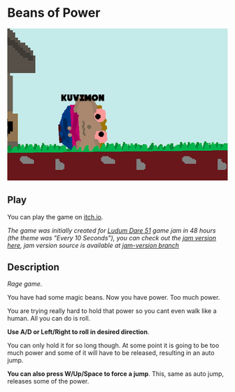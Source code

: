 # Beans of Power

![power](website/content/farts.gif)

## Play

You can play the game on [itch.io](https://kuviman.itch.io/beans-of-power).

*The game was initially created for [Ludum Dare 51](https://ldjam.com/events/ludum-dare/51/getting-farted-on) game jam in 48 hours (the theme was "Every 10 Seconds"), you can check out the [jam version here](https://kuviman.github.io/beans-of-power/jam/), jam version source is available at [jam-version branch](https://github.com/kuviman/beans-of-power/tree/jam-version)*

## Description

*Rage game*.

You have had some magic beans. Now you have power. Too much power.

You are trying really hard to hold that power so you cant even walk like a human. All you can do is roll.

**Use A/D or Left/Right to roll in desired direction**.

You can only hold it for so long though.
At some point it is going to be too much power and some of it will have to be released, resulting in an auto jump.

**You can also press W/Up/Space to force a jump**. This, same as auto jump, releases some of the power.

